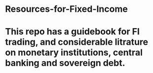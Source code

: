 # Resources-for-Fixed-Income

# This repo has a guidebook for FI trading, and considerable litrature on monetary institutions, central banking and sovereign debt.
